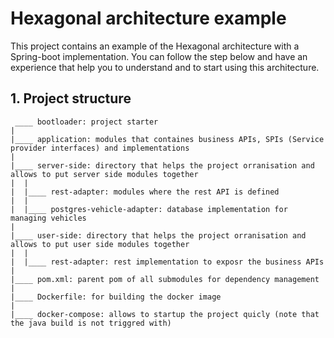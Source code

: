 # Hexagonal architecture example
This project contains an example of the Hexagonal architecture with a Spring-boot implementation.
You can follow the step below and have an experience that help you to understand and to start using this architecture.

## 1. Project structure  
```
 ____ bootloader: project starter 
|
|____ application: modules that containes business APIs, SPIs (Service provider interfaces) and implementations
|
|____ server-side: directory that helps the project orranisation and allows to put server side modules together
|  |
|  |____ rest-adapter: modules where the rest API is defined
|  |
|  |____ postgres-vehicle-adapter: database implementation for managing vehicles
|
|____ user-side: directory that helps the project orranisation and allows to put user side modules together
|  |
|  |____ rest-adapter: rest implementation to exposr the business APIs
|
|____ pom.xml: parent pom of all submodules for dependency management
|
|____ Dockerfile: for building the docker image
|
|____ docker-compose: allows to startup the project quicly (note that the java build is not triggred with)
```
